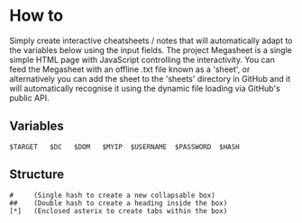 # How to
Simply create interactive cheatsheets / notes that will automatically adapt to the variables below using the input fields. The project Megasheet is a single simple HTML page with JavaScript controlling the interactivity. You can feed the Megasheet with an offline .txt file known as a 'sheet', or alternatively you can add the sheet to the 'sheets' directory in GitHub and it will automatically recognise it using the dynamic file loading via GitHub's public API.

## Variables
```
$TARGET   $DC   $DOM   $MYIP  $USERNAME  $PASSWORD  $HASH
```
## Structure
```
#     (Single hash to create a new collapsable box)
##    (Double hash to create a heading inside the box)
[*]   (Enclosed asterix to create tabs within the box)
```
